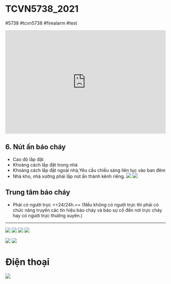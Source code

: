 # TCVN5738_2021 

#5738 #tcvn5738 #firealarm
#test

<div style="position:relative;padding-top:max(60%,324px);width:100%;height:0;"><iframe style="position:absolute;border:none;width:100%;height:100%;left:0;top:0;" src="https://online.fliphtml5.com/ntjwsz/erpz/"  seamless="seamless" scrolling="no" frameborder="0" allowtransparency="true" allowfullscreen="true" ></iframe></div>

## 6. Nút ấn báo cháy
- Cao độ lắp đặt
- Khoảng cách lắp đặt trong nhà
- Khoảng cách lắp đặt ngoài nhà,Yêu cầu chiều sáng liên tục vào ban đêm
- Nhà kho, nhà xưởng phải lắp nút ấn thành kênh riêng.
![](https://res.cloudinary.com/dcqf82eor/image/upload/f_auto/v1747967274/dspcw9pfhq709njdn4zu.png)
![](https://res.cloudinary.com/dcqf82eor/image/upload/f_auto/v1747967409/u1gtgdwpzc6qfgzqxxjv.png)
## Trung tâm báo cháy

- Phải có người trực ==24/24h.== (Nếu không có người trực thì phải có chức năng truyền các tín hiệu báo cháy và báo sự cố đến nơi trực cháy hay có người trực thường xuyên.)
---
![](https://i.imgur.com/LProJzH.png)
![](https://i.imgur.com/oWVgcLy.png)
![](https://i.imgur.com/2uSA6kG.png)
![](https://i.imgur.com/aDfP2Ri.png)

![](https://i.imgur.com/4cMsk56.png)
![](https://i.imgur.com/goUTHNj.png)

# Điện thoại 

![](https://res.cloudinary.com/dcqf82eor/image/upload/f_auto/v1747969677/nhntsrv6xthoqjkmb8ul.png)
